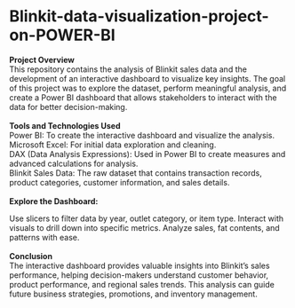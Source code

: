 # Blinkit-data-visualization-project-on-POWER-BI

**Project Overview** <br>
This repository contains the analysis of Blinkit sales data and the development of an interactive dashboard to visualize key insights. The goal of this project was to explore the dataset, perform meaningful analysis, and create a Power BI dashboard that allows stakeholders to interact with the data for better decision-making.
<br>
<br>
**Tools and Technologies Used**<br>
Power BI: To create the interactive dashboard and visualize the analysis.<br>
Microsoft Excel: For initial data exploration and cleaning.<br>
DAX (Data Analysis Expressions): Used in Power BI to create measures and advanced calculations for analysis.<br>
Blinkit Sales Data: The raw dataset that contains transaction records, product categories, customer information, and sales details.<br>
<br>
**Explore the Dashboard:** <br>

Use slicers to filter data by year, outlet category, or item type.
Interact with visuals to drill down into specific metrics.
Analyze sales, fat contents, and patterns with ease.
<br>
<br>
**Conclusion** <br>
The interactive dashboard provides valuable insights into Blinkit’s sales performance, helping decision-makers understand customer behavior, product performance, and regional sales trends. This analysis can guide future business strategies, promotions, and inventory management.

